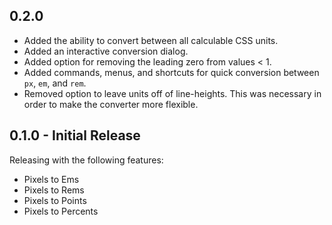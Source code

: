 ## 0.2.0

- Added the ability to convert between all calculable CSS units.
- Added an interactive conversion dialog.
- Added option for removing the leading zero from values < 1.
- Added commands, menus, and shortcuts for quick conversion between `px`, `em`,
and `rem`.
- Removed option to leave units off of line-heights. This was necessary in
order to make the converter more flexible.

## 0.1.0 - Initial Release

Releasing with the following features:

- Pixels to Ems
- Pixels to Rems
- Pixels to Points
- Pixels to Percents
